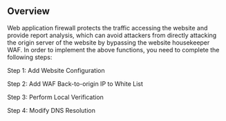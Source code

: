## Overview

 Web application firewall protects the traffic accessing the website and provide report analysis, which can avoid attackers from directly attacking the origin server of the website by bypassing the website housekeeper WAF. In order to implement the above functions, you need to complete the following steps: 

Step 1: Add Website Configuration

Step 2: Add WAF Back-to-origin IP to White List 

Step 3: Perform Local Verification 

Step 4: Modify DNS Resolution